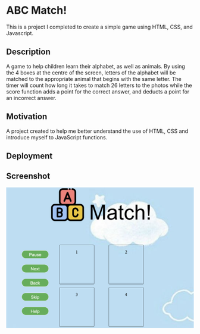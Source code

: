 # ABC Match!
This is a project I completed to create a simple game using HTML, CSS, and Javascript.

## Description
A game to help children learn their alphabet, as well as animals. By using the 4 boxes at the centre of the screen, letters of the alphabet will be matched to the appropriate animal that begins with the same letter. The timer will count how long it takes to match 26 letters to the photos while the score function adds a point for the correct answer, and deducts a point for an incorrect answer. 

## Motivation
A project created to help me better understand the use of HTML, CSS and introduce myself to JavaScript functions.
## Deployment

## Screenshot
![screenshotimg](Images/gameScreenshot.png)

